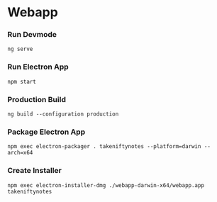 # Webapp

### Run Devmode
```
ng serve
```

### Run Electron App
```
npm start
```

### Production Build
```
ng build --configuration production
```

### Package Electron App
```
npm exec electron-packager . takeniftynotes --platform=darwin --arch=x64
```

### Create Installer
```
npm exec electron-installer-dmg ./webapp-darwin-x64/webapp.app takeniftynotes
```